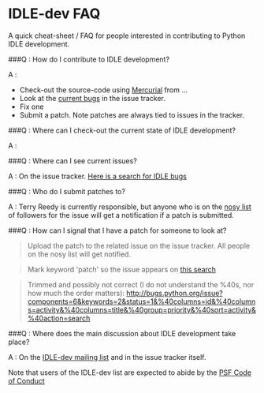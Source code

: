 IDLE-dev FAQ
============

A quick cheat-sheet / FAQ for people interested in contributing to Python IDLE development.


###Q : How do I contribute to IDLE development?

A : 
    
 * Check-out the source-code using [Mercurial](http://mercurial.selenic.com/) from ...
 * Look at the [current bugs](http://bugs.python.org/issue?components=6&keywords=2&status=1&%40columns=id&%40columns=activity&%40columns=title&%40group=priority&%40sort=activity&%40action=search) in the issue tracker.
 * Fix one
 * Submit a patch. Note patches are always tied to issues in the tracker.

###Q : Where can I check-out the current state of IDLE development?

A :  

###Q : Where can I see current issues?

A : On the issue tracker. [Here is a search for IDLE bugs](http://bugs.python.org/issue?components=6&keywords=2&status=1&%40columns=id&%40columns=activity&%40columns=title&%40group=priority&%40sort=activity&%40action=search) 


###Q : Who do I submit patches to?

A : Terry Reedy is currently responsible, but anyone who is on the [nosy list](http://docs.python.org/devguide/triaging.html#nosy-list) of followers for the issue will get a notification if a patch is submitted.

###Q : How can I signal that I have a patch for someone to look at?

> Upload the patch to the related issue on the issue tracker. All people on the nosy list will get notified.

> Mark keyword 'patch' so the issue appears on [this search](http://bugs.python.org/issue?%40search_text=&ignore=file%3Acontent&title=&%40columns=title&id=&%40columns=id&stage=&creation=&creator=&activity=&%40columns=activity&%40sort=activity&actor=&nosy=&type=&components=6&versions=&dependencies=&assignee=&keywords=2&priority=&%40group=priority&status=1&%40columns=status&resolution=&nosy_count=&message_count=&%40pagesize=50&%40startwith=0&%40queryname=&%40old-queryname=&%40action=search)

> Trimmed and possibly not correct (I do not understand the %40s, nor how much
> the order matters):
> http://bugs.python.org/issue?components=6&keywords=2&status=1&%40columns=id&%40columns=activity&%40columns=title&%40group=priority&%40sort=activity&%40action=search
>


###Q : Where does the main discussion about IDLE development take place?

A : On the [IDLE-dev mailing list](https://mail.python.org/mailman/listinfo/idle-dev) and in the issue tracker itself. 

Note that users of the IDLE-dev list are expected to abide by the [PSF Code of Conduct](http://www.python.org/psf/codeofconduct/)

